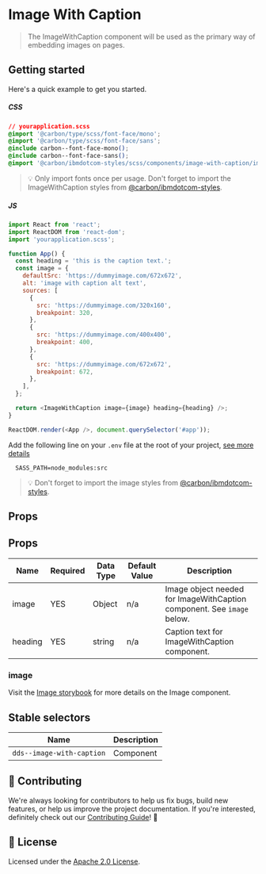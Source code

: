 # Image With Caption

> The ImageWithCaption component will be used as the primary way of embedding
> images on pages.

## Getting started

Here's a quick example to get you started.

##### CSS

```css
// yourapplication.scss
@import '@carbon/type/scss/font-face/mono';
@import '@carbon/type/scss/font-face/sans';
@include carbon--font-face-mono();
@include carbon--font-face-sans();
@import '@carbon/ibmdotcom-styles/scss/components/image-with-caption/image-with-caption';
```

> 💡 Only import fonts once per usage. Don't forget to import the
> ImageWithCaption styles from
> [@carbon/ibmdotcom-styles](https://github.com/carbon-design-system/ibm-dotcom-library/blob/master/packages/styles).

##### JS

```javascript
import React from 'react';
import ReactDOM from 'react-dom';
import 'yourapplication.scss';

function App() {
  const heading = 'this is the caption text.';
  const image = {
    defaultSrc: 'https://dummyimage.com/672x672',
    alt: 'image with caption alt text',
    sources: [
      {
        src: 'https://dummyimage.com/320x160',
        breakpoint: 320,
      },
      {
        src: 'https://dummyimage.com/400x400',
        breakpoint: 400,
      },
      {
        src: 'https://dummyimage.com/672x672',
        breakpoint: 672,
      },
    ],
  };

  return <ImageWithCaption image={image} heading={heading} />;
}

ReactDOM.render(<App />, document.querySelector('#app'));
```

Add the following line on your `.env` file at the root of your project,
[see more details](https://github.com/carbon-design-system/ibm-dotcom-library/tree/master/packages/styles#usage)

```
  SASS_PATH=node_modules:src
```

> 💡 Don't forget to import the image styles from
> [@carbon/ibmdotcom-styles](https://github.com/carbon-design-system/ibm-dotcom-library/blob/master/packages/styles).

## Props

## Props

| Name    | Required | Data Type | Default Value | Description                                                            |
| ------- | -------- | --------- | ------------- | ---------------------------------------------------------------------- |
| image   | YES      | Object    | n/a           | Image object needed for ImageWithCaption component. See `image` below. |
| heading | YES      | string    | n/a           | Caption text for ImageWithCaption component.                           |

### image

Visit the
[Image storybook](https://ibmdotcom-react.mybluemix.net/?path=/story/components-image--default)
for more details on the Image component.

## Stable selectors

| Name                      | Description |
| ------------------------- | ----------- |
| `dds--image-with-caption` | Component   |

## 🙌 Contributing

We're always looking for contributors to help us fix bugs, build new features,
or help us improve the project documentation. If you're interested, definitely
check out our
[Contributing Guide](https://github.com/carbon-design-system/ibm-dotcom-library/blob/master/.github/CONTRIBUTING.md)!
👀

## 📝 License

Licensed under the
[Apache 2.0 License](https://github.com/carbon-design-system/ibm-dotcom-library/blob/master/LICENSE).

